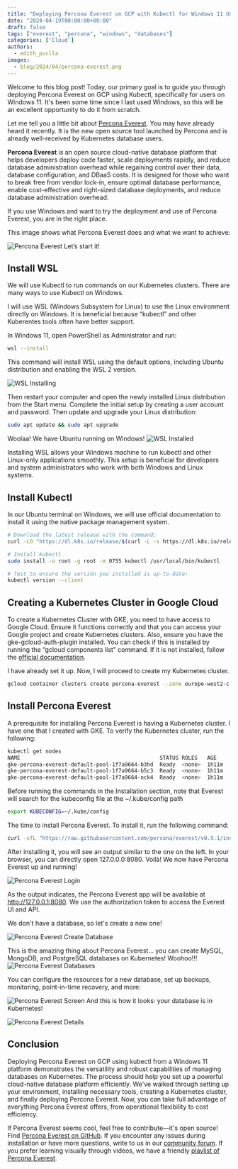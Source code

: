 ```yaml
---
title: "Deploying Percona Everest on GCP with Kubectl for Windows 11 Users"
date: "2024-04-19T00:00:00+00:00"
draft: false
tags: ["everest", "percona", "windows", "databases"]
categories: ['Cloud']
authors:
  - edith_puclla
images:
  - blog/2024/04/percona-everest.png
---
```


Welcome to this blog post! Today, our primary goal is to guide you through deploying Percona Everest on GCP using Kubectl, specifically for users on Windows 11. It's been some time since I last used Windows, so this will be an excellent opportunity to do it from scratch.

Let me tell you a little bit about [Percona Everest](https://github.com/percona/everest). You may have already heard it recently. It is the new open source tool launched by Percona and is already well-received by Kubernetes database users.

**Percona Everest** is an open source cloud-native database platform that helps developers deploy code faster, scale deployments rapidly, and reduce database administration overhead while regaining control over their data, database configuration, and DBaaS costs. It is designed for those who want to break free from vendor lock-in, ensure optimal database performance, enable cost-effective and right-sized database deployments, and reduce database administration overhead.

If you use Windows and want to try the deployment and use of Percona Everest, you are in the right place.

This image shows what Percona Everest does and what we want to achieve:

![Percona Everest](blog/2024/04/percona-everest.png)
Let’s start it!

## Install WSL

We will use Kubectl to run commands on our Kubernetes clusters. There are many ways to use Kubectl on Windows.

I will use WSL (Windows Subsystem for Linux) to use the Linux environment directly on Windows. It is beneficial because “kubectl” and other Kuberentes tools often have better support.

In Windows 11, open PowerShell as Administrator and run:

```bash
wsl --install
```

This command will install WSL using the default options, including Ubuntu distribution and enabling the WSL 2 version.

![WSL Installing](blog/2024/04/pe-installing-wsl.jpeg)

Then restart your computer and open the newly installed Linux distribution from the Start menu.
Complete the initial setup by creating a user account and password. Then update and upgrade your Linux distribution:

```bash
sudo apt update && sudo apt upgrade
```

Woolaa! We have Ubuntu running on Windows!
![WSL Installed](blog/2024/04/pe-installed-wsl.jpeg)

Installing WSL allows your Windows machine to run kubectl and other Linux-only applications smoothly. This setup is beneficial for developers and system administrators who work with both Windows and Linux systems.

## Install Kubectl

In our Ubuntu terminal on Windows, we will use official documentation to install it using the native package management system.

```bash
# Download the latest release with the command:
curl -LO "https://dl.k8s.io/release/$(curl -L -s https://dl.k8s.io/release/stable.txt)/bin/linux/amd64/kubectl"

# Install kubectl
sudo install -o root -g root -m 0755 kubectl /usr/local/bin/kubectl

# Test to ensure the version you installed is up-to-date:
kubectl version --client

```

## Creating a Kubernetes Cluster in Google Cloud

To create a Kubernetes Cluster with GKE, you need to have access to Google Cloud. Ensure it functions correctly and that you can access your Google project and create Kubernetes clusters. Also, ensure you have the gke-gcloud-auth-plugin installed. You can check if this is installed by running the “gcloud components list” command. If it is not installed, follow the [official documentation](https://cloud.google.com/kubernetes-engine/docs/how-to/cluster-access-for-kubectl).

I have already set it up. Now, I will proceed to create my Kubernetes cluster.

```bash
gcloud container clusters create percona-everest --zone europe-west2-c --machine-type n1-standard-4 --num-nodes=3
```

## Install Percona Everest

A prerequisite for installing Percona Everest is having a Kubernetes cluster. I have one that I created with GKE. To verify the Kubernetes cluster, run the following:

```bash
kubectl get nodes
NAME                                            STATUS ROLES   AGE     VERSION
gke-percona-everest-default-pool-1f7a9664-b3hd  Ready  <none>  1h11m   v1.27.8-gke.1067004
gke-percona-everest-default-pool-1f7a9664-b5c3  Ready  <none>  1h11m   v1.27.8-gke.1067004
gke-percona-everest-default-pool-1f7a9664-nck4  Ready  <none>  1h11m   v1.27.8-gke.1067004
```

Before running the commands in the Installation section, note that Everest will search for the kubeconfig file at the ~/.kube/config path

```bash
export KUBECONFIG=~/.kube/config
```

The time to install Percona Everest. To install it, run the following command:

```bash
curl -sfL "https://raw.githubusercontent.com/percona/everest/v0.9.1/install.sh" | bash
```

After installing it, you will see an output similar to the one on the left. In your browser, you can directly open 127.0.0.0:8080. Voilà! We now have Percona Everest up and running!

![Percona Everest Login](blog/2024/04/pe-login.jpeg)

As the output indicates, the Percona Everest app will be available at http://127.0.0.1:8080. We use the authorization token to access the Everest UI and API.

We don't have a database, so let's create a new one!

![Percona Everest Create Database](blog/2024/04/pe-first.jpeg)

This is the amazing thing about Percona Everest... you can create MySQL, MongoDB, and PostgreSQL databases on Kubernetes! Woohoo!!!
![Percona Everest Databases](blog/2024/04/pe-second.jpeg)

You can configure the resources for a new database, set up backups, monitoring, point-in-time recovery, and more:

![Percona Everest Screen](blog/2024/04/pe-third.jpeg)
And this is how it looks: your database is in Kubernetes!

![Percona Everest Details](blog/2024/04/pe-last.jpeg)

## Conclusion

Deploying Percona Everest on GCP using kubectl from a Windows 11 platform demonstrates the versatility and robust capabilities of managing databases on Kubernetes. The process should help you set up a powerful cloud-native database platform efficiently. We've walked through setting up your environment, installing necessary tools, creating a Kubernetes cluster, and finally deploying Percona Everest. Now, you can take full advantage of everything Percona Everest offers, from operational flexibility to cost efficiency.

If Percona Everest seems cool, feel free to contribute—it's open source! Find [Percona Everest on GitHub](https://github.com/percona/everest). If you encounter any issues during installation or have more questions, write to us in our [community forum](https://forums.percona.com/c/percona-everest/81). If you prefer learning visually through videos, we have a friendly [playlist of Percona Everest](https://www.youtube.com/watch?v=vxhNon-el9Q&list=PLWhC0zeznqkny4ehPTejdPwCnZ_RS3_Np).
